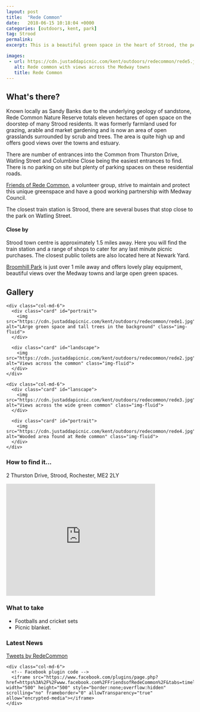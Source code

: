 ```yaml
---
layout: post
title:  "Rede Common"
date:   2018-06-15 10:18:04 +0000
categories: [outdoors, kent, park]
tag: Strood
permalink: 
excerpt: This is a beautiful green space in the heart of Strood, the perfect spot to get back to nature and forget you are in such a busy town.  Enjoy the beautiful views of the Medway River and surrounding towns as you dig into your picnic.

images: 
 - url: https://cdn.justaddapicnic.com/kent/outdoors/redecommon/rede5.jpg
   alt: Rede common with views across the Medway towns
   title: Rede Common
---
```


## What's there?

Known locally as Sandy Banks due to the underlying geology of sandstone, Rede Common Nature Reserve totals eleven hectares of open space on the doorstep of many Strood residents. It was formerly farmland used for grazing, arable and market gardening and is now an area of open grasslands surrounded by scrub and trees. The area is quite high up and offers good views over the towns and estuary.

There are number of entrances into the Common from Thurston Drive, Watling Street and Columbine Close being the easiest entrances to find. There is no parking on site but plenty of parking spaces on these residential roads. 

[Friends of Rede Common](https://redecommon.wordpress.com/), a volunteer group, strive to maintain and protect this unique greenspace and have a good working partnership with Medway Council.

The closest train station is Strood, there are several buses that stop close to the park on Watling Street.

#### Close by

Strood town centre is approximately 1.5 miles away.  Here you will find the train station and a range of shops to cater for any last minute picnic purchases.  The closest public toilets are also located here at Newark Yard.

[Broomhill Park](/outdoors/kent/park/2018/05/08/broomhill.html) is just over 1 mile away and offers lovely play equipment, beautiful views over the Medway towns and large open green spaces.

## Gallery

<div class="container">

  <div class="row">

    <div class="col-md-6">
      <div class="card" id="portrait">
        <img src="https://cdn.justaddapicnic.com/kent/outdoors/redecommon/rede1.jpg" alt="LArge green space and tall trees in the background" class="img-fluid">
      </div>

      <div class="card" id="landscape">
        <img src="https://cdn.justaddapicnic.com/kent/outdoors/redecommon/rede2.jpg" alt="Views across the common" class="img-fluid">
      </div>  
    </div>

    <div class="col-md-6">
      <div class="card" id="lanscape">
        <img src="https://cdn.justaddapicnic.com/kent/outdoors/redecommon/rede3.jpg" alt="Views across the wide green common" class="img-fluid">
      </div>

      <div class="card" id="portrait">
        <img src="https://cdn.justaddapicnic.com/kent/outdoors/redecommon/rede4.jpg" alt="Wooded area found at Rede common" class="img-fluid">
      </div>
    </div>
  </div>      
</div>


### How to find it...
2 Thurston Drive, Strood, Rochester, ME2 2LY

<iframe src="https://www.google.com/maps/embed?pb=!1m18!1m12!1m3!1d4978.706679955722!2d0.46585676883023935!3d51.39656202652221!2m3!1f0!2f0!3f0!3m2!1i1024!2i768!4f13.1!3m3!1m2!1s0x47d8cc785e560d97%3A0x98fb8374106ebf83!2sRede+Common+Nature+Reserve!5e0!3m2!1sen!2suk!4v1529069909879" width="400" height="300" frameborder="0" style="border:0" allowfullscreen></iframe> 

### What to take
* Footballs and cricket sets
* Picnic blanket.

### Latest News

<div class="container">
  <div class="row">
    <div class="col-md-6">
      <!-- Twitter plugin code -->
      <a class="twitter-timeline" data-width="500" data-height="500" href="https://twitter.com/RedeCommon?ref_src=twsrc%5Etfw">Tweets by RedeCommon</a> <script async src="https://platform.twitter.com/widgets.js" charset="utf-8"></script>
    </div>
  
    <div class="col-md-6">
      <!-- Facebook plugin code -->
      <iframe src="https://www.facebook.com/plugins/page.php?href=https%3A%2F%2Fwww.facebook.com%2FFriendsofRedeCommon%2F&tabs=timeline&width=500&height=500&small_header=true&adapt_container_width=true&hide_cover=false&show_facepile=false&appId" width="500" height="500" style="border:none;overflow:hidden" scrolling="no" frameborder="0" allowTransparency="true" allow="encrypted-media"></iframe>
    </div>
  </div>
</div>
